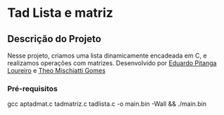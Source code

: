 # Tad Lista e matriz
## Descrição do Projeto
Nesse projeto, criamos uma lista dinamicamente encadeada em C, e realizamos operações com matrizes.
Desenvolvido por [Eduardo Pitanga Loureiro](https://github.com/eduardo-pitanga) e [Theo Mischiatti Gomes](https://github.com/Theo-Prog10)

### Pré-requisitos

gcc aptadmat.c tadmatriz.c tadlista.c -o main.bin -Wall && ./main.bin 

